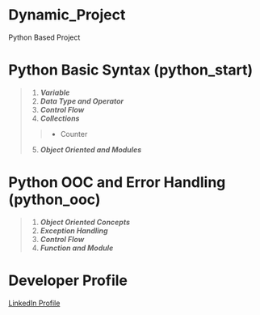 # Dynamic_Project
Python Based Project


# Python Basic Syntax (python_start)
>1. **_Variable_** <br />
>2. **_Data Type and Operator_** <br />
>3. **_Control Flow_** <br />
>4. **_Collections_** <br />
>> - Counter
>5. **_Object Oriented and Modules_** <br />

# Python OOC and Error Handling  (python_ooc)
>1. **_Object Oriented Concepts_** <br />
>2. **_Exception Handling_** <br />
>3. **_Control Flow_** <br />
>4. **_Function and Module_** <br />



# Developer Profile
[LinkedIn Profile](https://gaganpreetkaurkalsi.netlify.app/)


